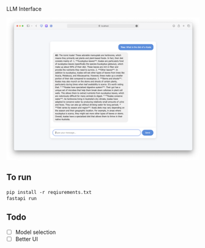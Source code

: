LLM Interface

![img](/img/screenshot.png)

## To run
```
pip install -r reqiurements.txt
fastapi run
```

## Todo
- [ ] Model selection
- [ ] Better UI 
